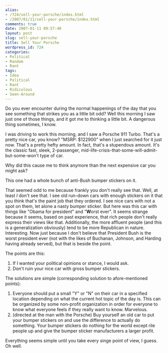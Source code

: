 ```yaml
---
alias:
- /724/sell-your-porsche/index.html
- /2007/01/11/sell-your-porsche/index.html
comments: true
date: 2007-01-11 09:57:40
layout: post
slug: sell-your-porsche
title: Sell Your Porsche
wordpress_id: 724
categories:
- Political
- Random
- Rant
tags:
- Idea
- Political
- Rant
- Ridiculous
- Seen-Around
---
```


Do you ever encounter during the normal happenings of the day that you see something that strikes you as a little bit odd?  Well this morning I saw just one of those things, and it got me to thinking a little bit.  A dangerous thing sometimes, I know.

I was driving to work this morning, and I saw a Porsche 911 Turbo.  That's a pretty nice car, you know?  "MSRP: $122900" when I just searched for it just now.  That's a pretty hefty amount.  In fact, that's a stupendous amount.  It's the classic fast, sleek, 2-passenger, mid-life-crisis-that-some-will-admit-but-some-won't type of car.

Why did this cause me to think anymore than the next expensive car you might ask?

This one had a whole bunch of anti-Bush bumper stickers on it.

That seemed odd to me because frankly you don't really see that.  Well, at least _I_ don't see that.  I see old run-down cars with enough stickers on it that you think that's the paint job that they ordered.  I see nice cars with not a spot on them, let alone a nasty bumper sticker.  But here was this car with things like "Obama for president" and "**W**orst ever".  It seems strange because it seems, based on past experience, that rich people don't really express their views like that.  Additionally, the more affluent people (and this is a generalization obviously) tend to be more Republican in nature.  Interesting.  Now just because I don't believe that President Bush is the worst president ever (not with the likes of Buchanan, Johnson, and Harding having already served), but that is beside the point.

The points are this:
1) If I wanted your political opinions or stance, I would ask.
2) Don't ruin your nice car with gross bumper stickers.

The solutions are simple (corresponding solution to afore-mentioned points):
1) Everyone should put a small "Y" or "N" on their car in a specified location depending on what the current hot topic of the day is.  This can be organized by some non-profit organization in order for everyone to know what everyone feels if they really want to know.  Marvelous.
2) (directed at the man with the Porsche) Buy yourself an old car to put your bumper stickers on and use the difference to actually do something.  Your bumper stickers do nothing for the world except rile people up and give the bumper sticker manufacturers a larger profit.

Everything seems simple until you take every singe point of view, I guess.  Oh well.
